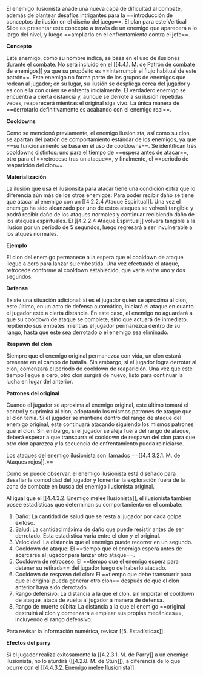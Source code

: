 
El enemigo ilusionista añade una nueva capa de dificultad al combate, además de plantear desafíos intrigantes para la ==introducción de conceptos de ilusión en el diseño del juego==. El plan para este Vertical Slice es presentar este concepto a través de un enemigo que aparecerá a lo largo del nivel, y luego ==ampliarlo en el enfrentamiento contra el jefe==.

**Concepto**

Este enemigo, como su nombre indica, se basa en el uso de ilusiones durante el combate. No será incluido en el [[4.4.1. M. de Patrón de combate de enemigos]] ya que su propósito es ==interrumpir el flujo habitual de este patrón==. Este enemigo no forma parte de los grupos de enemigos que rodean al jugador; en su lugar, su ilusión se despliega cerca del jugador y es con ella con quien se enfrenta inicialmente. El verdadero enemigo se encuentra a cierta distancia y, aunque se derrote a su ilusión repetidas veces, reaparecerá mientras el original siga vivo. La única manera de ==derrotarlo definitivamente es acabando con el enemigo real==.

**Cooldowns**

Como se mencionó previamente, el enemigo ilusionista, así como su clon, se apartan del patrón de comportamiento estándar de los enemigos, ya que ==su funcionamiento se basa en el uso de cooldowns==. Se identifican tres cooldowns distintos: uno para el tiempo de ==espera antes de atacar==, otro para el ==retroceso tras un ataque==, y finalmente, el ==periodo de reaparición del clon==.

**Materialización**

La ilusión que usa el ilusionsita para atacar tiene una condición extra que lo diferencia aún más de los otros enemigos: Para poder recibir daño se tiene que atacar al enemigo con un [[4.2.2.4 Ataque Espiritual]]. Una vez el enemigo ha sido alcanzado por uno de estos ataques se volverá tangible y podrá recibir daño de los ataques normales y continuar recibiendo daño de los ataques espirituales. El [[4.2.2.4 Ataque Espiritual]] volverá tangible a la ilusión por un período de 5  segundos, luego regresará a ser invulnerable a los atques normales.

**Ejemplo**

El clon del enemigo permanece a la espera que el cooldown de ataque llegue a cero para lanzar su embestida. Una vez efectuado el ataque, retrocede conforme al cooldown establecido, que varía entre uno y dos segundos.

**Defensa**

Existe una situación adicional: si es el jugador quien se aproxima al clon, este último, en un acto de defensa automática, iniciará el ataque en cuanto el jugador esté a cierta distancia. En este caso, el enemigo no aguardará a que su cooldown de ataque se complete, sino que actuará de inmediato, repitiendo sus embates mientras el jugador permanezca dentro de su rango, hasta que este sea derrotado o el enemigo sea eliminado.

**Respawn del clon**

Siempre que el enemigo original permanezca con vida, un clon estará presente en el campo de batalla. Sin embargo, si el jugador logra derrotar al clon, comenzará el periodo de cooldown de reaparición. Una vez que este tiempo llegue a cero, otro clon surgirá de nuevo, listo para continuar la lucha en lugar del anterior.

**Patrones del original**

Cuando el jugador se aproxima al enemigo original, este último tomará el control y suprimirá al clon, adoptando los mismos patrones de ataque que el clon tenía. Si el jugador se mantiene dentro del rango de ataque del enemigo original, este continuará atacando siguiendo los mismos patrones que el clon. Sin embargo, si el jugador se aleja fuera del rango de ataque, deberá esperar a que transcurra el cooldown de respawn del clon para que otro clon aparezca y la secuencia de enfrentamiento pueda reiniciarse.

Los ataques del enemigo ilusionista son llamados ==[[4.4.3.2.1. M. de Ataques rojos]].==

Como se puede observar, el enemigo ilusionista está diseñado para desafiar la comodidad del jugador y fomentar la exploración fuera de la zona de combate en busca del enemigo ilusionista original.

Al igual que el [[4.4.3.2. Enemigo melee Ilusionista]], el ilusionista también posee estadísticas que determinan su comportamiento en el combate:

1. Daño: La cantidad de salud que se resta al jugador por cada golpe exitoso.
2. Salud: La cantidad máxima de daño que puede resistir antes de ser derrotado. Esta estadística varía entre el clon y el original.
3. Velocidad: La distancia que el enemigo puede recorrer en un segundo.
4. Cooldown de ataque: El ==tiempo que el enemigo espera antes de acercarse al jugador para lanzar otro ataque==.
5. Cooldown de retroceso: El ==tiempo que el enemigo espera para detener su retirada== del jugador luego de haberlo atacado.
6. Cooldown de respawn del clon: El ==tiempo que debe transcurrir para que el original pueda generar otro clon== después de que el clon anterior haya sido derrotado.
7. Rango defensivo: La distancia a la que el clon, sin importar el cooldown de ataque, ataca de vuelta al jugador a manera de defensa.
8. Rango de muerte súbita: La distancia a la que el enemigo ==original destruirá al clon y comenzará a emplear sus propias mecánicas==, incluyendo el rango defensivo.

Para revisar la información numérica, revisar [[5. Estadísticas]].

**Efectos del parry**

Si el jugador realiza exitosamente la [[4.2.3.1. M. de Parry]] a un enemigo ilusionista, no lo aturdirá ([[4.2.8. M. de Stun]]), a diferencia de lo que ocurre con el [[4.4.3.2. Enemigo melee Ilusionista]].